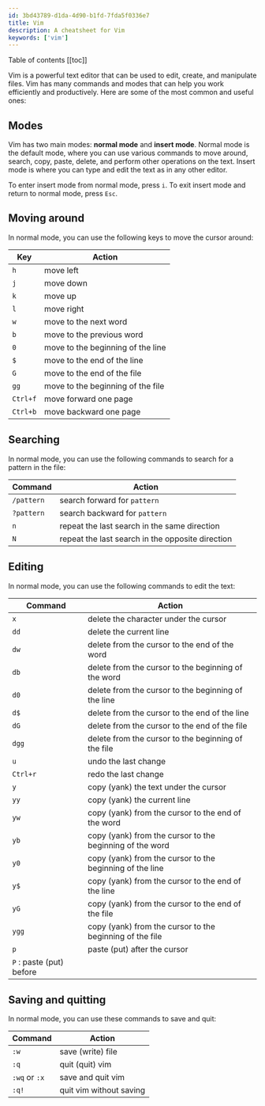 ```yaml
---
id: 3bd43789-d1da-4d90-b1fd-7fda5f0336e7
title: Vim
description: A cheatsheet for Vim
keywords: ['vim']
---
```


Table of contents
[[toc]]

Vim is a powerful text editor that can be used to edit, create, and manipulate files. Vim has many commands and modes that can help you work efficiently and productively. Here are some of the most common and useful ones:

## Modes

Vim has two main modes: **normal mode** and **insert mode**. Normal mode is the default mode, where you can use various commands to move around, search, copy, paste, delete, and perform other operations on the text. Insert mode is where you can type and edit the text as in any other editor.

To enter insert mode from normal mode, press `i`. To exit insert mode and return to normal mode, press `Esc`.

## Moving around

In normal mode, you can use the following keys to move the cursor around:

| Key      | Action                            |
| -------- | --------------------------------- |
| `h`      | move left                         |
| `j`      | move down                         |
| `k`      | move up                           |
| `l`      | move right                        |
| `w`      | move to the next word             |
| `b`      | move to the previous word         |
| `0`      | move to the beginning of the line |
| `$`      | move to the end of the line       |
| `G`      | move to the end of the file       |
| `gg`     | move to the beginning of the file |
| `Ctrl+f` | move forward one page             |
| `Ctrl+b` | move backward one page            |

## Searching

In normal mode, you can use the following commands to search for a pattern in the file:

| Command    | Action                                           |
| ---------- | ------------------------------------------------ |
| `/pattern` | search forward for `pattern`                     |
| `?pattern` | search backward for `pattern`                    |
| `n`        | repeat the last search in the same direction     |
| `N`        | repeat the last search in the opposite direction |

## Editing

In normal mode, you can use the following commands to edit the text:

| Command                  | Action                                                   |
| ------------------------ | -------------------------------------------------------- |
| `x`                      | delete the character under the cursor                    |
| `dd`                     | delete the current line                                  |
| `dw`                     | delete from the cursor to the end of the word            |
| `db`                     | delete from the cursor to the beginning of the word      |
| `d0`                     | delete from the cursor to the beginning of the line      |
| `d$`                     | delete from the cursor to the end of the line            |
| `dG`                     | delete from the cursor to the end of the file            |
| `dgg`                    | delete from the cursor to the beginning of the file      |
| `u`                      | undo the last change                                     |
| `Ctrl+r`                 | redo the last change                                     |
| `y`                      | copy (yank) the text under the cursor                    |
| `yy`                     | copy (yank) the current line                             |
| `yw`                     | copy (yank) from the cursor to the end of the word       |
| `yb`                     | copy (yank) from the cursor to the beginning of the word |
| `y0`                     | copy (yank) from the cursor to the beginning of the line |
| `y$`                     | copy (yank) from the cursor to the end of the line       |
| `yG`                     | copy (yank) from the cursor to the end of the file       |
| `ygg`                    | copy (yank) from the cursor to the beginning of the file |
| `p`                      | paste (put) after the cursor                             |
| `P` : paste (put) before |

## Saving and quitting

In normal mode, you can use these commands to save and quit:

| Command       | Action                  |
| ------------- | ----------------------- |
| `:w`          | save (write) file       |
| `:q`          | quit (quit) vim         |
| `:wq` or `:x` | save and quit vim       |
| `:q!`         | quit vim without saving |
